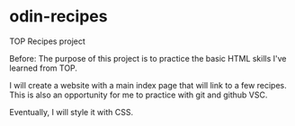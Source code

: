 # odin-recipes
TOP Recipes project

Before:
The purpose of this project is to practice the basic HTML skills I've learned from TOP. 

I will create a website with a main index page that will link to a few recipes. This is also an opportunity for me to practice with git and github VSC.

Eventually, I will style it with CSS.